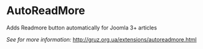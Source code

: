 # AutoReadMore

Adds Readmore button automatically for Joomla 3+ articles

*See for more information:* http://gruz.org.ua/extensions/autoreadmore.html
